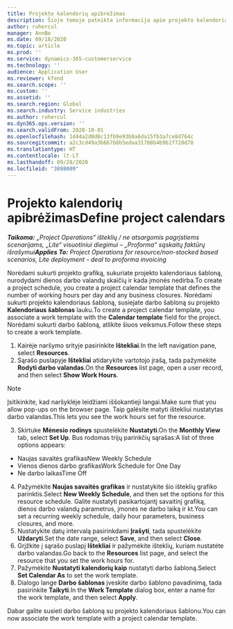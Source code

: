 ```yaml
---
title: Projekto kalendorių apibrėžimas
description: Šioje temoje pateikta informacija apie projekto kalendoriaus naudojimą projekto grafike sekti.
author: ruhercul
manager: AnnBe
ms.date: 09/18/2020
ms.topic: article
ms.prod: ''
ms.service: dynamics-365-customerservice
ms.technology: ''
audience: Application User
ms.reviewer: kfend
ms.search.scope: ''
ms.custom: ''
ms.assetid: ''
ms.search.region: Global
ms.search.industry: Service industries
ms.author: ruhercul
ms.dyn365.ops.version: ''
ms.search.validFrom: 2020-10-01
ms.openlocfilehash: 1d44a2d0d8c13fb9e93b9a6da15fb3a7ce8d764c
ms.sourcegitcommit: a2c3cd49a3b667b8b5edaa31788b4b9b1f728d78
ms.translationtype: HT
ms.contentlocale: lt-LT
ms.lasthandoff: 09/28/2020
ms.locfileid: "3898009"
---
```

# <a name="define-project-calendars"></a><span data-ttu-id="a092b-103">Projekto kalendorių apibrėžimas</span><span class="sxs-lookup"><span data-stu-id="a092b-103">Define project calendars</span></span>

<span data-ttu-id="a092b-104">_**Taikoma:** „Project Operations“ išteklių / ne atsargomis pagrįstiems scenarijams, „Lite“ visuotiniui diegimui – „Proforma“ sąskaitų faktūrų išrašymui_</span><span class="sxs-lookup"><span data-stu-id="a092b-104">_**Applies To:** Project Operations for resource/non-stocked based scenarios, Lite deployment - deal to proforma invoicing_</span></span>

<span data-ttu-id="a092b-105">Norėdami sukurti projekto grafiką, sukuriate projekto kalendoriaus šabloną, nurodydami dienos darbo valandų skaičių ir kada įmonės nedirba.</span><span class="sxs-lookup"><span data-stu-id="a092b-105">To create a project schedule, you create a project calendar template that defines the number of working hours per day and any business closures.</span></span> <span data-ttu-id="a092b-106">Norėdami sukurti projekto kalendoriaus šabloną, susiejate darbo šabloną su projekto **Kalendoriaus šablonas** lauku.</span><span class="sxs-lookup"><span data-stu-id="a092b-106">To create a project calendar template, you associate a work template with the **Calendar template** field for the project.</span></span> <span data-ttu-id="a092b-107">Norėdami sukurti darbo šabloną, atlikite šiuos veiksmus.</span><span class="sxs-lookup"><span data-stu-id="a092b-107">Follow these steps to create a work template.</span></span>

1. <span data-ttu-id="a092b-108">Kairėje naršymo srityje pasirinkite **Ištekliai**.</span><span class="sxs-lookup"><span data-stu-id="a092b-108">In the left navigation pane, select **Resources**.</span></span> 
2. <span data-ttu-id="a092b-109">Sąrašo puslapyje **Ištekliai** atidarykite vartotojo įrašą, tada pažymėkite **Rodyti darbo valandas**.</span><span class="sxs-lookup"><span data-stu-id="a092b-109">On the **Resources** list page, open a user record, and then select **Show Work Hours**.</span></span>

  > [!NOTE]
  > <span data-ttu-id="a092b-110">Įsitikinkite, kad naršyklėje leidžiami iššokantieji langai.</span><span class="sxs-lookup"><span data-stu-id="a092b-110">Make sure that you allow pop-ups on the browser page.</span></span> <span data-ttu-id="a092b-111">Taip galėsite matyti ištekliui nustatytas darbo valandas.</span><span class="sxs-lookup"><span data-stu-id="a092b-111">This lets you see the work hours set for the resource.</span></span>
  
3. <span data-ttu-id="a092b-112">Skirtuke **Mėnesio rodinys** spustelėkite **Nustatyti**.</span><span class="sxs-lookup"><span data-stu-id="a092b-112">On the **Monthly View** tab, select **Set Up**.</span></span> <span data-ttu-id="a092b-113">Bus rodomas trijų parinkčių sąrašas:</span><span class="sxs-lookup"><span data-stu-id="a092b-113">A list of three options appears:</span></span> 

  - <span data-ttu-id="a092b-114">Naujas savaitės grafikas</span><span class="sxs-lookup"><span data-stu-id="a092b-114">New Weekly Schedule</span></span>
  - <span data-ttu-id="a092b-115">Vienos dienos darbo grafikas</span><span class="sxs-lookup"><span data-stu-id="a092b-115">Work Schedule for One Day</span></span>
  - <span data-ttu-id="a092b-116">Ne darbo laikas</span><span class="sxs-lookup"><span data-stu-id="a092b-116">Time Off</span></span>

4. <span data-ttu-id="a092b-117">Pažymėkite **Naujas savaitės grafikas** ir nustatykite šio išteklių grafiko parinktis.</span><span class="sxs-lookup"><span data-stu-id="a092b-117">Select **New Weekly Schedule**, and then set the options for this resource schedule.</span></span> <span data-ttu-id="a092b-118">Galite nustatyti pasikartojantį savaitinį grafiką, dienos darbo valandų parametrus, įmonės ne darbo laiką ir kt.</span><span class="sxs-lookup"><span data-stu-id="a092b-118">You can set a recurring weekly schedule, daily hour parameters, business closures, and more.</span></span>
5. <span data-ttu-id="a092b-119">Nustatykite datų intervalą pasirinkdami **Įrašyti**, tada spustelėkite **Uždaryti**.</span><span class="sxs-lookup"><span data-stu-id="a092b-119">Set the date range, select **Save**, and then select **Close**.</span></span> 
6. <span data-ttu-id="a092b-120">Grįžkite į sąrašo puslapį **Ištekliai** ir pažymėkite išteklių, kuriam nustatėte darbo valandas.</span><span class="sxs-lookup"><span data-stu-id="a092b-120">Go back to the **Resources** list page, and select the resource that you set the work hours for.</span></span> 
7. <span data-ttu-id="a092b-121">Pažymėkite **Nustatyti kalendorių kaip** nustatyti darbo šabloną.</span><span class="sxs-lookup"><span data-stu-id="a092b-121">Select **Set Calendar As** to set the work template.</span></span> 
8. <span data-ttu-id="a092b-122">Dialogo lange **Darbo šablonas** įveskite darbo šablono pavadinimą, tada pasirinkite **Taikyti**.</span><span class="sxs-lookup"><span data-stu-id="a092b-122">In the **Work Template** dialog box, enter a name for the work template, and then select **Apply**.</span></span> 

<span data-ttu-id="a092b-123">Dabar galite susieti darbo šabloną su projekto kalendoriaus šablonu.</span><span class="sxs-lookup"><span data-stu-id="a092b-123">You can now associate the work template with a project calendar template.</span></span>
